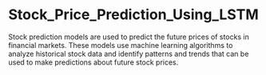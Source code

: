 # Stock_Price_Prediction_Using_LSTM

Stock prediction models are used to predict the future prices of stocks in financial markets. These models use machine learning algorithms to analyze historical stock data and identify patterns and trends that can be used to make predictions about future stock prices.
